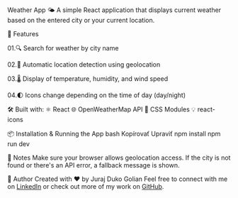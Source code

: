 Weather App 🌤️
A simple React application that displays current weather based on the entered city or your current location.

🚀 Features

01.🔍 Search for weather by city name

02.📍 Automatic location detection using geolocation

03.🌡️ Display of temperature, humidity, and wind speed

04.🌓 Icons change depending on the time of day (day/night)

🛠️ Built with:
⚛️ React
🌐 OpenWeatherMap API
🎨 CSS Modules
💡 react-icons

📦 Installation & Running the App
bash
Kopírovať
Upraviť
npm install
npm run dev

📌 Notes
Make sure your browser allows geolocation access.
If the city is not found or there's an API error, a fallback message is shown.

👤 Author
Created with ❤️ by Juraj Duko Golian
Feel free to connect with me on [LinkedIn](https://www.linkedin.com/in/juraj-golian-884939220) or check out more of my work on [GitHub](https://github.com/Dukoooo).
